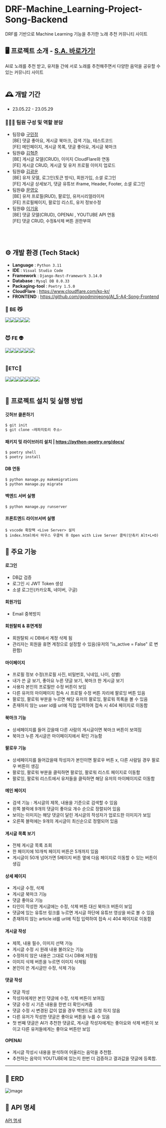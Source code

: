 # DRF-Machine_Learning-Project-Song-Backend
DRF를 기반으로 Machine Learning 기능을 추가한 노래 추천 커뮤니티 사이트

## 🖥️ 프로젝트 소개 - <a href="https://www.notion.so/woongpang/S-A-35075ce26cb641379fca5fc4dbf8d151">S.A. 바로가기!</a>
AI로 노래를 추천 받고, 유저들 간에 서로 노래를 추천해주면서 다양한 음악을 공유할 수 있는 커뮤니티 사이트
<br>
<br>

## 🕰️ 개발 기간
* 23.05.22 - 23.05.29

### 🧑‍🤝‍🧑 팀원 구성 및 역할 분담
- 팀장😄 <a href="https://guco.tistory.com/">구민정</a><br>[BE] 댓글 좋아요, 게시글 북마크, 검색 기능, 테스트코드 <br>[FE] 메인페이지, 게시글 목록, 댓글 좋아요, 게시글 북마크
- 팀원😄 <a href="https://velog.io/@rlagurwns112">김혁준</a><br> [BE] 게시글 모델(CRUD), 이미지 CloudFlare와 연동 <br>[FE] 게시글 CRUD, 게시글 및 유저 프로필 이미지 업로드
- 팀원😄 <a href="https://codemte.tistory.com/">김광운</a><br>[BE] 유저 모델, 로그인(토큰 방식), 회원가입, 소셜 로그인 <br>[FE] 게시글 상세보기, 댓글 유튜브 iframe, Header, Footer, 소셜 로그인
- 팀원😄 <a href="https://05-archives.tistory.com/">문영오</a><br>[BE] 유저 프로필(RUD), 팔로잉, 유저시리얼라이저   <br>[FE] 프로필페이지, 팔로잉 리스트, 유저 정보수정 
- 팀원😄 <a href="https://woongpang.tistory.com/">이기웅</a><br>[BE] 댓글 모델(CRUD), OPENAI , YOUTUBE API 연동 <br>[FE] 댓글 CRUD, 수정&삭제 버튼 권한부여
<br>
<br>

## ⚙️ 개발 환경 (Tech Stack)
- **Language** : `Python 3.11`
- **IDE** : `Visual Studio Code`
- **Framework** : `Django-Rest-Framework 3.14.0`
- **Database** : `Mysql DB 8.0.33`
- **Packaging-tool** : `Poetry 1.5.0`
- **CloudFlare** : https://www.cloudflare.com/ko-kr/
- **FRONTEND** : https://github.com/goodminjeong/AI_5-A4-Song-Frontend

### <b>🦊 BE 😼</b>

<img src="https://img.shields.io/badge/python-3776AB?style=for-the-badge&logo=python&logoColor=white"><img src="https://img.shields.io/badge/django-092E20?style=for-the-badge&logo=django&logoColor=white"><img src="https://img.shields.io/badge/poetry-60A5FA?style=for-the-badge&logo=poetry&logoColor=white"/><img src="https://img.shields.io/badge/mysql-4479A1?style=for-the-badge&logo=mysql&logoColor=white"><img src="https://img.shields.io/badge/openai-412991?style=for-the-badge&logo=openai&logoColor=white"/>
<br>
<br>

### <b>😈 FE 👽</b>

<img src="https://img.shields.io/badge/html5-E34F26?style=for-the-badge&logo=html5&logoColor=white"><img src="https://img.shields.io/badge/css-1572B6?style=for-the-badge&logo=css3&logoColor=white"><img src="https://img.shields.io/badge/javascript-F7DF1E?style=for-the-badge&logo=javascript&logoColor=black"><img src="https://img.shields.io/badge/bootstrap-7952B3?style=for-the-badge&logo=bootstrap&logoColor=white"><img src="https://img.shields.io/badge/ionicons-3880FF?style=for-the-badge&logo=ionic&logoColor=white"/><img src="https://img.shields.io/badge/figma-F24E1E?style=for-the-badge&logo=figma&logoColor=white">
<br>
<br>

### <b>🦝ETC🦄</b>

<img src="https://img.shields.io/badge/git-F05032?style=for-the-badge&logo=git&logoColor=white"><img src="https://img.shields.io/badge/cloudflare-F38020?style=for-the-badge&logo=cloudflare&logoColor=white"/><img src="https://img.shields.io/badge/gunicorn-499848?style=for-the-badge&logo=gunicorn&logoColor=white"><img src="https://img.shields.io/badge/NGINX-009639?style=for-the-badge&logo=nginx&logoColor=white"/><img src="https://img.shields.io/badge/amazonec2-FF9900?style=for-the-badge&logo=amazonec2&logoColor=white"/><img src="https://img.shields.io/badge/amazons3-569A31?style=for-the-badge&logo=amazons3&logoColor=white"/><img src="https://img.shields.io/badge/visualstudiocode-007ACC?style=for-the-badge&logo=visualstudiocode&logoColor=white"/>
<br>
<br>



## 🔑 프로젝트 설치 및 실행 방법
#### 깃허브 클론하기
```bash
$ git init
$ git clone <레파지토리 주소>
```
#### 패키지 밎 라이브러리 설치 | https://python-poetry.org/docs/
```bash
$ poetry shell
$ poetry install
```
#### DB 연동
```bash
$ python manage.py makemigrations
$ python manage.py migrate
```
#### 백엔드 서버 실행
```bash
$ python manage.py runserver
```
#### 프론트엔드 라이브서버 실행
```
$ vscode 확장팩 <Live Server> 설치
$ index.html에서 마우스 우클릭 후 Open with Live Server 클릭(단축키 Alt+L+O)
```

## 📌 주요 기능
#### 로그인 
- DB값 검증
- 로그인 시 JWT Token 생성
- 소셜 로그인(카카오톡, 네이버, 구글)

#### 회원가입 
- Email 중복방지

#### 회원탈퇴 & 휴면계정
- 회원탈퇴 시 DB에서 계정 삭제 됨
- 관리자는 회원을 휴면 계정으로 설정할 수 있음(유저의 "is_active = False" 로 변환함)

#### 마이페이지
- 프로필 정보 수정(프로필 사진, 비밀번호, 닉네임, 나이, 성별)
- 내가 쓴 글 보기, 좋아요 누른 댓글 보기, 북마크 한 게시글 보기
- 사용자 본인의 프로필만 수정 버튼이 보임
- 다른 유저의 마이페이지 접속 시 프로필 수정 버튼 자리에 팔로잉 버튼 있음
- 팔로잉, 팔로워 부분을 누르면 해당 유저의 팔로잉, 팔로워 목록을 볼 수 있음
- 존재하지 않는 user id를 url에 직접 입력하여 접속 시 404 페이지로 이동함

#### 북마크 기능
- 상세페이지를 들어 갔을때 다른 사람의 게시글이면 북마크 버튼이 보여짐
- 북마크 누른 게시글은 마이페이지에서 확인 가능함

#### 팔로우 기능
- 상세페이지를 들어갔을때 작성자가 본인이면 팔로우 버튼 x, 다른 사람일 경우 팔로우 버튼이 생김
- 팔로잉, 팔로워 부분을 클릭하면 팔로잉, 팔로워 리스트 페이지로 이동함
- 팔로잉, 팔로워 리스트에서 유저들을 클릭하면 해당 유저의 마이페이지로 이동함

#### 메인 페이지 
- 검색 기능 : 게시글의 제목, 내용을 기준으로 검색할 수 있음
- 왼쪽 블럭에 9개의 댓글이 좋아요 개수 순으로 정렬되어 있음
- 보이는 이미지는 해당 댓글이 달린 게시글의 작성자가 업로드한 이미지가 보임
- 오른쪽 블럭에는 9개의 게시글이 최신순으로 정렬되어 있음

#### 게시글 목록 보기
- 전체 게시글 목록 조회
- 한 페이지에 10개씩 페이지 버튼은 5개까지 있음
- 게시글이 50개 넘어가면 5페이지 버튼 옆에 다음 페이지로 이동할 수 있는 버튼이 생김

#### 상세 페이지
- 게시글 수정, 삭제
- 게시글 북마크 기능
- 댓글 좋아요 기능
- 타인이 작성한 게시글에는 수정, 삭제 버튼 대신 북마크 버튼이 보임
- 댓글에 있는 유튜브 링크를 누르면 게시글 하단에 유튜브 영상을 바로 볼 수 있음
- 존재하지 않는 article id를 url에 직접 입력하여 접속 시 404 페이지로 이동함

#### 게시글 작성
- 제목, 내용 필수, 이미지 선택 가능
- 게시글 수정 시 원래 내용 불러오는 기능
- 수정하지 않은 내용은 그대로 다시 DB에 저장됨
- 이미지 삭제 버튼을 누르면 이미지 삭제됨
- 본인이 쓴 게시글만 수정, 삭제 가능

#### 댓글 작성
- 댓글 작성
- 작성자에게만 본인 댓글에 수정, 삭제 버튼이 보여짐
- 댓글 수정 시 기존 내용을 한번 더 확인시켜줌
- 댓글 수정 시 변경된 값이 없을 경우 백엔드로 요청 하지 않음
- 다른 유저가 작성한 댓글은 좋아요 버튼을 누를 수 있음
- 첫 번째 댓글은 AI가 추천한 댓글로, 게시글 작성자에게는 좋아요와 삭제 버튼이 보이고 다른 유저들에게는 좋아요 버튼만 보임

#### OPENAI
- 게시글 작성시 내용을 분석하여 어울리는 음악을 추천함. 
- 추천하는 음악이 YOUTUBE에 있는지 한번 더 검증하고 결과값을 댓글에 등록함. 

***
💜 ERD
------
![image](https://i.postimg.cc/C1MDYs8T/image.png)

💚 API 명세
------
[API 명세](https://www.notion.so/woongpang/S-A-35075ce26cb641379fca5fc4dbf8d151?pvs=4#a18840f6ed144a77af7ccc44adb0ec84)
